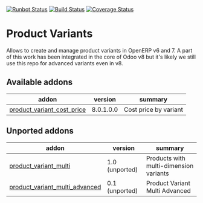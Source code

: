 [![Runbot Status](https://runbot.odoo-community.org/runbot/badge/flat/137/8.0.svg)](https://runbot.odoo-community.org/runbot/repo/github-com-oca-product-variant-137)
[![Build Status](https://travis-ci.org/OCA/product-variant.svg?branch=8.0)](https://travis-ci.org/OCA/product-variant)
[![Coverage Status](https://coveralls.io/repos/OCA/product-variant/badge.png?branch=8.0)](https://coveralls.io/r/OCA/product-variant?branch=8.0)

Product Variants
================

Allows to create and manage product variants in OpenERP v6 and 7. A part of this work has been integrated in the core of Odoo v8 but it's likely we still use this repo for advanced variants even in v8.


[//]: # (addons)
Available addons
----------------
addon | version | summary
--- | --- | ---
[product_variant_cost_price](product_variant_cost_price/) | 8.0.1.0.0 | Cost price by variant

Unported addons
---------------
addon | version | summary
--- | --- | ---
[product_variant_multi](product_variant_multi/) | 1.0 (unported) | Products with multi-dimension variants
[product_variant_multi_advanced](product_variant_multi_advanced/) | 0.1 (unported) | Product Variant Multi Advanced

[//]: # (end addons)

